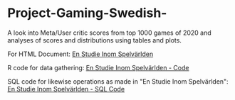 # Project-Gaming-Swedish-
A look into Meta/User critic scores from top 1000 games of 2020 and analyses of scores and distributions using tables and plots. 

For HTML Document:
[En Studie Inom Spelvärlden](https://htmlpreview.github.io/?https://github.com/NANyberg/Project-Gaming-Swedish-/blob/main/R/StudieInomSpelv%C3%A4rlden.html)

R code for data gathering:
[En Studie Inom Spelvärlden - Code](https://github.com/NANyberg/Project-Gaming-Swedish-/blob/main/R/StudieInomSpelv%C3%A4rlden.Rmd)


SQL code for likewise operations as made in "En Studie Inom Spelvärlden":
[En Studie Inom Spelvärlden - SQL Code](https://github.com/NANyberg/Project-Gaming-Swedish-/blob/main/SQL/SQL-with-GamesDF.pdf)